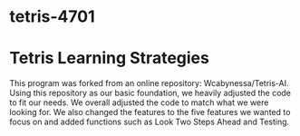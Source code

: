 # tetris-4701

# Tetris Learning Strategies

This program was forked from an online repository: Wcabynessa/Tetris-AI.
Using this repository as our basic foundation, we heavily adjusted the code to fit our needs. We overall adjusted the code to match what we were looking for. We also changed the features to the five features we wanted to focus on and added functions such as Look Two Steps Ahead and Testing.

